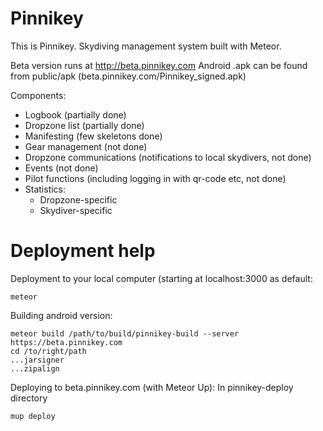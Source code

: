 Pinnikey
============

This is Pinnikey. Skydiving management system built with Meteor.

Beta version runs at http://beta.pinnikey.com
Android .apk can be found from public/apk (beta.pinnikey.com/Pinnikey_signed.apk)

Components:

* Logbook (partially done)
* Dropzone list (partially done)
* Manifesting (few skeletons done)
* Gear management (not done)
* Dropzone communications (notifications to local skydivers, not done)
* Events (not done)
* Pilot functions (including logging in with qr-code etc, not done)
* Statistics:
  * Dropzone-specific
  * Skydiver-specific

Deployment help
==============

Deployment to your local computer (starting at localhost:3000 as default:

```
meteor
```

Building android version:
```
meteor build /path/to/build/pinnikey-build --server https://beta.pinnikey.com
cd /to/right/path
...jarsigner
...zipalign
```

Deploying to beta.pinnikey.com (with Meteor Up):
In pinnikey-deploy directory 
```
mup deploy
```
